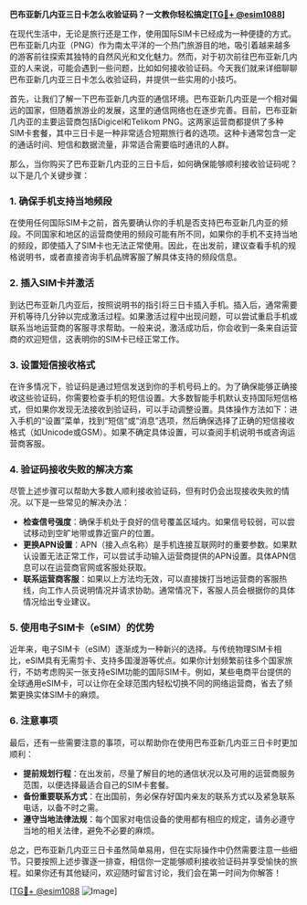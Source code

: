 **巴布亚新几内亚三日卡怎么收验证码？一文教你轻松搞定[[TG💪+ @esim1088](https://t.me/s/esim1088)]**

在现代生活中，无论是旅行还是工作，使用国际SIM卡已经成为一种便捷的方式。巴布亚新几内亚（PNG）作为南太平洋的一个热门旅游目的地，吸引着越来越多的游客前往探索其独特的自然风光和文化魅力。然而，对于初次前往巴布亚新几内亚的人来说，可能会遇到一些问题，比如如何接收验证码。今天我们就来详细聊聊巴布亚新几内亚三日卡怎么收验证码，并提供一些实用的小技巧。

首先，让我们了解一下巴布亚新几内亚的通信环境。巴布亚新几内亚是一个相对偏远的国家，但随着旅游业的发展，这里的通信网络也在逐步完善。目前，巴布亚新几内亚的主要运营商包括Digicel和Telikom PNG。这两家运营商都提供了多种SIM卡套餐，其中三日卡是一种非常适合短期旅行者的选项。这种卡通常包含一定的通话时间、短信和数据流量，非常适合需要临时通讯的人群。

那么，当你购买了巴布亚新几内亚的三日卡后，如何确保能够顺利接收验证码呢？以下是几个关键步骤：

### 1. 确保手机支持当地频段

在使用任何国际SIM卡之前，首先要确认你的手机是否支持巴布亚新几内亚的频段。不同国家和地区的运营商使用的频段可能有所不同，如果你的手机不支持当地的频段，即使插入了SIM卡也无法正常使用。因此，在出发前，建议查看手机的规格说明书，或者直接咨询手机品牌客服了解具体支持的频段信息。

### 2. 插入SIM卡并激活

到达巴布亚新几内亚后，按照说明书的指引将三日卡插入手机。插入后，通常需要开机等待几分钟以完成激活过程。如果激活过程中出现问题，可以尝试重启手机或联系当地运营商的客服寻求帮助。一般来说，激活成功后，你会收到一条来自运营商的欢迎短信，这表明你的SIM卡已经正常工作。

### 3. 设置短信接收格式

在许多情况下，验证码是通过短信发送到你的手机号码上的。为了确保能够正确接收这些验证码，你需要检查手机的短信设置。大多数智能手机默认支持国际短信格式，但如果你发现无法接收到验证码，可以手动调整设置。具体操作方法如下：进入手机的“设置”菜单，找到“短信”或“消息”选项，然后确保选择了正确的短信接收格式（如Unicode或GSM）。如果不确定具体设置，可以查阅手机说明书或咨询运营商客服。

### 4. 验证码接收失败的解决方案

尽管上述步骤可以帮助大多数人顺利接收验证码，但有时仍会出现接收失败的情况。以下是一些常见的解决办法：

- **检查信号强度**：确保手机处于良好的信号覆盖区域内。如果信号较弱，可以尝试移动到空旷地带或靠近窗户的位置。
- **更换APN设置**：APN（接入点名称）是手机连接互联网时的重要参数。如果默认设置无法正常工作，可以尝试手动输入运营商提供的APN设置。具体APN信息可以在运营商官网或客服处获取。
- **联系运营商客服**：如果以上方法均无效，可以直接拨打当地运营商的客服热线，向工作人员说明情况并请求协助。通常情况下，客服人员会根据你的具体情况给出专业建议。

### 5. 使用电子SIM卡（eSIM）的优势

近年来，电子SIM卡（eSIM）逐渐成为一种新兴的选择。与传统物理SIM卡相比，eSIM具有无需剪卡、支持多国漫游等优点。如果你计划频繁前往多个国家旅行，不妨考虑购买一张支持eSIM功能的国际SIM卡。例如，某些电商平台提供的全球通用eSIM卡，可以让你在全球范围内轻松切换不同的网络运营商，省去了频繁更换实体SIM卡的麻烦。

### 6. 注意事项

最后，还有一些需要注意的事项，可以帮助你在使用巴布亚新几内亚三日卡时更加顺利：

- **提前规划行程**：在出发前，尽量了解目的地的通信状况以及可用的运营商服务范围，以便选择最适合自己的SIM卡套餐。
- **备份重要联系方式**：在出国前，务必保存好国内亲友的联系方式以及紧急联系电话，以备不时之需。
- **遵守当地法律法规**：每个国家对电信设备的使用都有相应的规定，请务必遵守当地的相关法律，避免不必要的麻烦。

总之，巴布亚新几内亚三日卡虽然简单易用，但在实际操作中仍然需要注意一些细节。只要按照上述步骤逐一排查，相信你一定能够顺利接收验证码并享受愉快的旅程。如果你还有其他疑问，欢迎随时留言讨论，我们会在第一时间为你解答！

[[TG💪+ @esim1088](https://t.me/s/esim1088) ![Image](https://i.postimg.cc/4NQfJmqS/Snipaste-2025-05-13-00-14-12.png)]